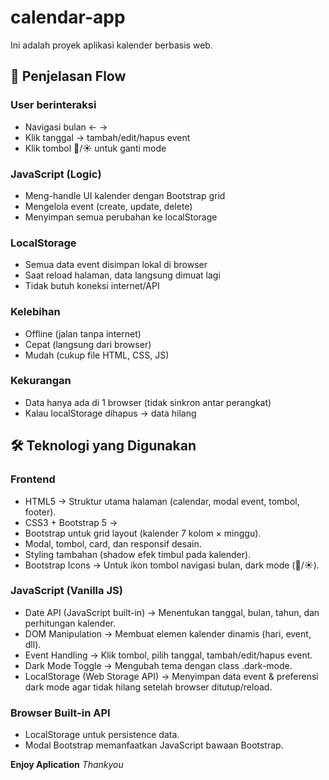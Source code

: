 # calendar-app
Ini adalah proyek aplikasi kalender berbasis web.

## 🔄 Penjelasan Flow

### User berinteraksi
- Navigasi bulan ← →
- Klik tanggal → tambah/edit/hapus event
- Klik tombol 🌙/☀️ untuk ganti mode

### JavaScript (Logic)
- Meng-handle UI kalender dengan Bootstrap grid
- Mengelola event (create, update, delete)
- Menyimpan semua perubahan ke localStorage

### LocalStorage
- Semua data event disimpan lokal di browser
- Saat reload halaman, data langsung dimuat lagi
- Tidak butuh koneksi internet/API
  
### Kelebihan
- Offline (jalan tanpa internet)
- Cepat (langsung dari browser)
- Mudah (cukup file HTML, CSS, JS)

### Kekurangan
- Data hanya ada di 1 browser (tidak sinkron antar perangkat)
- Kalau localStorage dihapus → data hilang

## 🛠️ Teknologi yang Digunakan
### Frontend
- HTML5 → Struktur utama halaman (calendar, modal event, tombol, footer).
- CSS3 + Bootstrap 5 →
- Bootstrap untuk grid layout (kalender 7 kolom × minggu).
- Modal, tombol, card, dan responsif desain.
- Styling tambahan (shadow efek timbul pada kalender).
- Bootstrap Icons → Untuk ikon tombol navigasi bulan, dark mode (🌙/☀️).

### JavaScript (Vanilla JS)
- Date API (JavaScript built-in) → Menentukan tanggal, bulan, tahun, dan perhitungan kalender.
- DOM Manipulation → Membuat elemen kalender dinamis (hari, event, dll).
- Event Handling → Klik tombol, pilih tanggal, tambah/edit/hapus event.
- Dark Mode Toggle → Mengubah tema dengan class .dark-mode.
- LocalStorage (Web Storage API) → Menyimpan data event & preferensi dark mode agar tidak hilang setelah browser ditutup/reload.
  
### Browser Built-in API
- LocalStorage untuk persistence data.
- Modal Bootstrap memanfaatkan JavaScript bawaan Bootstrap.

**Enjoy Aplication**
*Thankyou*
